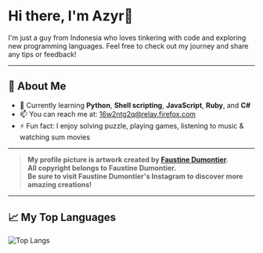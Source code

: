 # Hi there, I'm Azyr👋

I'm just a guy from Indonesia who loves tinkering with code and exploring new programming languages. Feel free to check out my journey and share any tips or feedback!

---

## 🚀 About Me
- 🌱 Currently learning **Python**, **Shell scripting**, **JavaScript**, **Ruby**, and **C#**  
- 📫 You can reach me at: [16w2ntg2q@relay.firefox.com](mailto:16w2ntg2q@relay.firefox.com)  
- ⚡ Fun fact: I enjoy solving puzzle, playing games, listening to music & watching sum movies

---

> **My profile picture is artwork created by [Faustine Dumontier](https://www.instagram.com/faustinedumontier_art).**  
> **All copyright belongs to Faustine Dumontier.**  
> **Be sure to visit Faustine Dumontier's Instagram to discover more amazing creations!**

---

## 📈 My Top Languages
![Top Langs](https://github-readme-stats.vercel.app/api/top-langs/?username=AzyrRuthless&layout=compact)